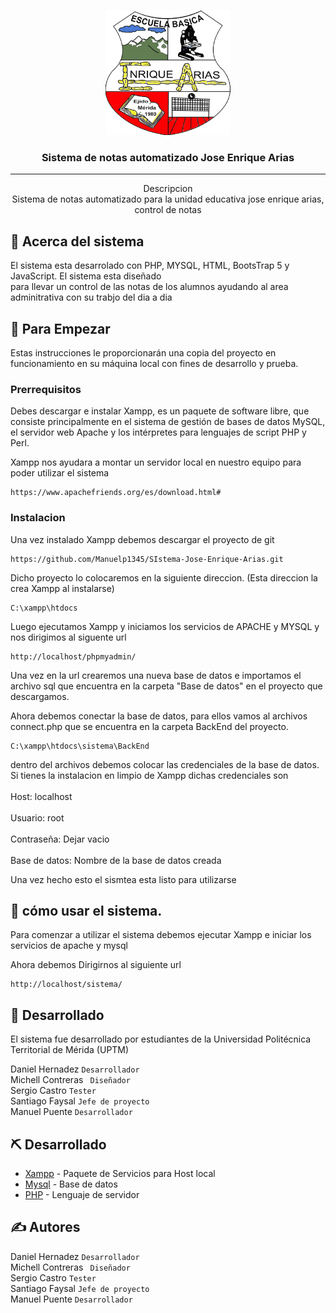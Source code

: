 <p align="center">
  <a href="" rel="noopener">
 <img width=200px height=200px src="img/logo.png" alt="Project logo"></a>
</p>

<h3 align="center">Sistema de notas automatizado Jose Enrique Arias</h3>

<div align="center">

</div>

---

<p align="center"> Descripcion
    <br> 
    Sistema de notas automatizado para la unidad educativa jose enrique arias, control de notas
</p>

## 🧐 Acerca del sistema

El sistema esta desarrolado con PHP, MYSQL, HTML, BootsTrap 5 y JavaScript. El sistema esta diseñado <br>
para llevar un control de las notas de los alumnos ayudando al area adminitrativa con su trabjo del dia a dia

## 🏁 Para Empezar <a name = "getting_started"></a>

Estas instrucciones le proporcionarán una copia del proyecto en funcionamiento en su máquina local con fines de desarrollo y prueba.

### Prerrequisitos

Debes descargar e instalar Xampp, es un paquete de software libre, que consiste principalmente en el sistema de gestión de bases de datos MySQL, el servidor web Apache y los intérpretes para lenguajes de script PHP y Perl.

Xampp nos ayudara a montar un servidor local en nuestro equipo para poder utilizar el sistema

```
https://www.apachefriends.org/es/download.html#
```

### Instalacion

Una vez instalado Xampp debemos descargar el proyecto de git

```
https://github.com/Manuelp1345/SIstema-Jose-Enrique-Arias.git
```

Dicho proyecto lo colocaremos en la siguiente direccion. (Esta direccion la crea Xampp al instalarse)

```
C:\xampp\htdocs
```

Luego ejecutamos Xampp y iniciamos los servicios de APACHE y MYSQL y nos dirigimos al siguente url

```
http://localhost/phpmyadmin/
```

Una vez en la url crearemos una nueva base de datos e importamos el archivo sql que encuentra en la carpeta "Base de datos" en el proyecto que descargamos.

Ahora debemos conectar la base de datos, para ellos vamos al archivos connect.php que se encuentra en la carpeta BackEnd del proyecto.

```
C:\xampp\htdocs\sistema\BackEnd
```

dentro del archivos debemos colocar las credenciales de la base de datos. Si tienes la instalacion en limpio de Xampp dichas credenciales son<br><br>
Host: localhost<br><br>
Usuario: root<br><br>
Contraseña: Dejar vacio <br><br>
Base de datos: Nombre de la base de datos creada

Una vez hecho esto el sismtea esta listo para utilizarse

## 🎈 cómo usar el sistema.

Para comenzar a utilizar el sistema debemos ejecutar Xampp e iniciar los servicios de apache y mysql

Ahora debemos Dirigirnos al siguiente url

```
http://localhost/sistema/
```

## 🚀 Desarrollado

El sistema fue desarrollado por estudiantes de la Universidad Politécnica Territorial de Mérida (UPTM)

Daniel Hernadez `Desarrollador`<br>
Michell Contreras ` Diseñador`<br>
Sergio Castro `Tester `<br>
Santiago Faysal `Jefe de proyecto`<br>
Manuel Puente `Desarrollador`

## ⛏️ Desarrollado

- [Xampp](https://www.apachefriends.org/es/download.html#) - Paquete de Servicios para Host local
- [Mysql](https://www.mysql.com) - Base de datos
- [PHP](https://www.php.net/) - Lenguaje de servidor

## ✍️ Autores

Daniel Hernadez `Desarrollador`<br>
Michell Contreras ` Diseñador`<br>
Sergio Castro `Tester `<br>
Santiago Faysal `Jefe de proyecto`<br>
Manuel Puente `Desarrollador`
